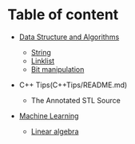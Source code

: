 # Table of content

* [Data Structure and Algorithms](DataStruct&Algorithm/README.md)
  * [String](DataStruct&Algorithm/string.md)
  * [Linklist](DataStruct&Algorithm/linklist.md)
  * [Bit manipulation](DataStruct&Algorithm/bit.md)

* C++ Tips(C++Tips/README.md)
  * The Annotated STL Source


* [Machine Learning](MachineLearning/README.md)
  * [Linear algebra](MachineLearning/linear_algebra.md)
